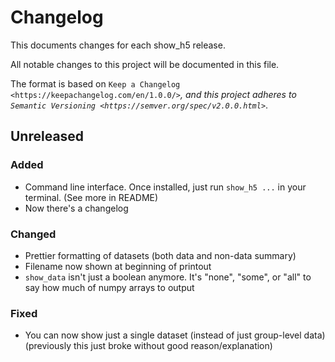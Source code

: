 # Changelog

This documents changes for each show_h5 release.

All notable changes to this project will be documented in this file.

The format is based on `Keep a Changelog <https://keepachangelog.com/en/1.0.0/>`_, and this project adheres to `Semantic Versioning <https://semver.org/spec/v2.0.0.html>`_.
## Unreleased

### Added

- Command line interface. Once installed, just run `show_h5 ...` in your terminal. (See more in README)
- Now there's a changelog

### Changed

- Prettier formatting of datasets (both data and non-data summary)
- Filename now shown at beginning of printout
- `show_data` isn't just a boolean anymore. It's "none", "some", or "all" to say how much of numpy arrays to output

### Fixed

- You can now show just a single dataset (instead of just group-level data) (previously this just broke without good reason/explanation)